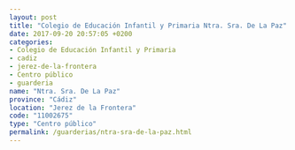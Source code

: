 ```yaml
---
layout: post
title: "Colegio de Educación Infantil y Primaria Ntra. Sra. De La Paz"
date: 2017-09-20 20:57:05 +0200
categories:
- Colegio de Educación Infantil y Primaria
- cadiz
- jerez-de-la-frontera
- Centro público
- guarderia
name: "Ntra. Sra. De La Paz"
province: "Cádiz"
location: "Jerez de la Frontera"
code: "11002675"
type: "Centro público"
permalink: /guarderias/ntra-sra-de-la-paz.html
---
```

